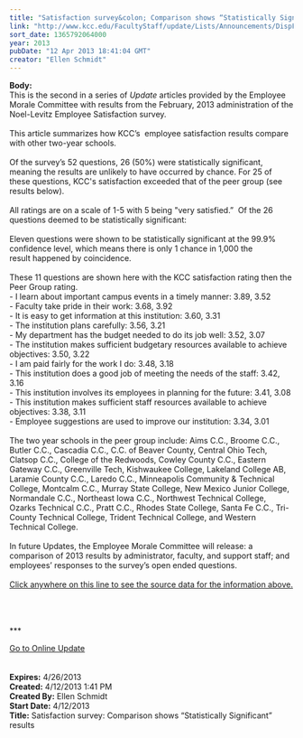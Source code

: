 ```yaml
---
title: "Satisfaction survey&colon; Comparison shows “Statistically Significant” results"
link: "http://www.kcc.edu/FacultyStaff/update/Lists/Announcements/DispForm.aspx?ID=1075"
sort_date: 1365792064000
year: 2013
pubDate: "12 Apr 2013 18:41:04 GMT"
creator: "Ellen Schmidt"
---
```


<div><b>Body:</b> <div class="ExternalClassF38F34C3395E47A69B9AD1205A08A596">
<div>This is the second in a series of <em>Update </em>articles provided by the Employee Morale Committee with results from the February, 2013 administration of the Noel-Levitz Employee Satisfaction survey.</div>
<div> </div>
<div>This article summarizes how KCC’s  employee satisfaction results compare with other two-year schools. </div>
<div> </div>
<div>Of the survey’s 52 questions, 26 (50%) were statistically significant, meaning the results are unlikely to have occurred by chance. For 25 of these questions, KCC's satisfaction exceeded that of the peer group (see results below).</div>
<div><br />All ratings are on a scale of 1-5 with 5 being &quot;very satisfied.”  Of the 26 questions deemed to be statistically significant: </div>
<div><br />Eleven questions were shown to be statistically significant at the 99.9% confidence level, which means there is only 1 chance in 1,000 the result happened by coincidence.<br /> <br />These 11 questions are shown here with the KCC satisfaction rating then the Peer Group rating.<br />- I learn about important campus events in a timely manner: 3.89, 3.52<br />- Faculty take pride in their work: 3.68, 3.92<br />- It is easy to get information at this institution: 3.60, 3.31<br />- The institution plans carefully: 3.56, 3.21<br />- My department has the budget needed to do its job well: 3.52, 3.07<br />- The institution makes sufficient budgetary resources available to achieve objectives: 3.50, 3.22<br />- I am paid fairly for the work I do: 3.48, 3.18<br />- This institution does a good job of meeting the needs of the staff: 3.42, 3.16<br />- This institution involves its employees in planning for the future: 3.41, 3.08<br />- This institution makes sufficient staff resources available to achieve objectives: 3.38, 3.11<br />- Employee suggestions are used to improve our institution: 3.34, 3.01</div>
<div> </div>
<div>The two year schools in the peer group include: Aims C.C., Broome C.C., Butler C.C., Cascadia C.C., C.C. of Beaver County, Central Ohio Tech, Clatsop C.C., College of the Redwoods, Cowley County C.C., Eastern Gateway C.C., Greenville Tech, Kishwaukee College, Lakeland College AB, Laramie County C.C., Laredo C.C., Minneapolis Community &amp; Technical College, Montcalm C.C., Murray State College, New Mexico Junior College, Normandale C.C., Northeast Iowa C.C., Northwest Technical College, Ozarks Technical C.C., Pratt C.C., Rhodes State College, Santa Fe C.C., Tri-County Technical College, Trident Technical College, and Western Technical College.<br />  <br />In future Updates, the Employee Morale Committee will release: a comparison of 2013 results by administrator, faculty, and support staff; and employees’ responses to the survey’s open ended questions.</div>
<div> </div>
<div><a href="/Community/Collegeinfo/ie/ir/databook/Documents/Cat_4_2013_Employee_Satisfaction_SurveyComparision.pdf">Click anywhere on this line to see the source data for the information above. </a><a href="/Community/Collegeinfo/ie/ir/databook/Documents/Cat_4_2013_Employee_Satisfaction_SurveyComparision.pdf."></a></div>
<div> </div>
<div> </div>
<div> </div>
<div>
<p>***</p>
<div>
<div>
<div>
<div>
<div>
<div>
<div>
<div><a href="/FacultyStaff/update/Pages/dailyupdate.aspx">Go to Online Update</a></div>
<div> </div></div></div></div></div><br /></div></div></div></div></div></div>
<div><b>Expires:</b> 4/26/2013</div>
<div><b>Created:</b> 4/12/2013 1:41 PM</div>
<div><b>Created By:</b> Ellen Schmidt</div>
<div><b>Start Date:</b> 4/12/2013</div>
<div><b>Title:</b> Satisfaction survey: Comparison shows “Statistically Significant” results</div>
